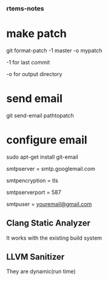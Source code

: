 ### rtems-notes

# make patch

git format-patch -1 master -o mypatch

-1 for last commit

-o for output directory


# send email
git send-email pathtopatch

# configure email
sudo apt-get install git-email

smtpserver = smtp.googlemail.com
    
smtpencryption = tls
    
smtpserverport = 587
    
smtpuser = youremail@gmail.com

## Clang Static Analyzer

It works with the existing build system

## LLVM Sanitizer

They are dynamic(run time)
